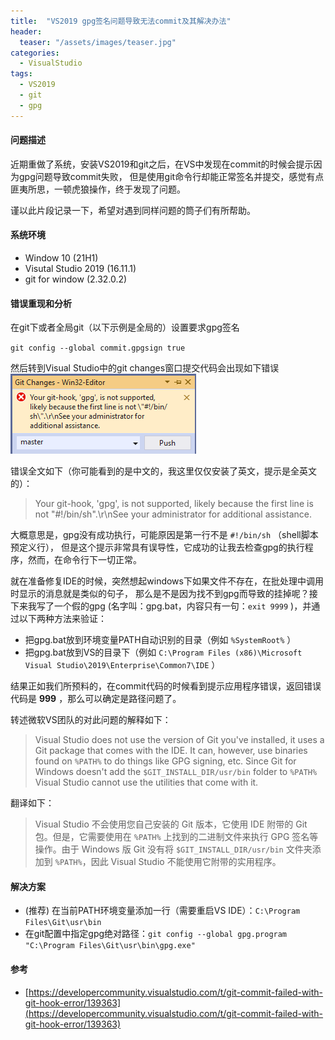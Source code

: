 ```yaml
---
title:  "VS2019 gpg签名问题导致无法commit及其解决办法"
header:
  teaser: "/assets/images/teaser.jpg"
categories:
  - VisualStudio
tags:
  - VS2019
  - git
  - gpg
---
```


#### 问题描述

近期重做了系统，安装VS2019和git之后，在VS中发现在commit的时候会提示因为gpg问题导致commit失败，
但是使用git命令行却能正常签名并提交，感觉有点匪夷所思，一顿虎狼操作，终于发现了问题。

谨以此片段记录一下，希望对遇到同样问题的筒子们有所帮助。

#### 系统环境
- Window 10 (21H1)
- Visutal Studio 2019 (16.11.1)
- git for window (2.32.0.2)

#### 错误重现和分析

在git下或者全局git（以下示例是全局的）设置要求gpg签名

`git config --global commit.gpgsign true`

然后转到Visual Studio中的git changes窗口提交代码会出现如下错误
![VS2019 gpg error](/assets/images/vs2019/gpg-error.png)

错误全文如下（你可能看到的是中文的，我这里仅仅安装了英文，提示是全英文的）：
> Your git-hook, 'gpg', is not supported, likely because the first line is not \"#!/bin/sh\".\r\nSee your administrator for additional assistance. 

大概意思是，gpg没有成功执行，可能原因是第一行不是 `#!/bin/sh` （shell脚本预定义行），
但是这个提示非常具有误导性，它成功的让我去检查gpg的执行程序，然而，在命令行下一切正常。

就在准备修复IDE的时候，突然想起windows下如果文件不存在，在批处理中调用时显示的消息就是类似的句子，
那么是不是因为找不到gpg而导致的挂掉呢？接下来我写了一个假的gpg 
(名字叫：gpg.bat，内容只有一句：`exit 9999` )，并通过以下两种方法来验证：
- 把gpg.bat放到环境变量PATH自动识别的目录（例如 `%SystemRoot%` ）
- 把gpg.bat放到VS的目录下（例如 `C:\Program Files (x86)\Microsoft Visual Studio\2019\Enterprise\Common7\IDE` ）

结果正如我们所预料的，在commit代码的时候看到提示应用程序错误，返回错误代码是 **999** ，那么可以确定是路径问题了。

转述微软VS团队的对此问题的解释如下：
> Visual Studio does not use the version of Git you've installed, it uses a Git package that comes with the IDE. It can, however, use binaries found on `%PATH%` to do things like GPG signing, etc. Since Git for Windows doesn't add the `$GIT_INSTALL_DIR/usr/bin` folder to `%PATH%` Visual Studio cannot use the utilities that come with it.

翻译如下：
> Visual Studio 不会使用您自己安装的 Git 版本，它使用 IDE 附带的 Git 包。但是，它需要使用在 `%PATH%` 上找到的二进制文件来执行 GPG 签名等操作。由于 Windows 版 Git 没有将 `$GIT_INSTALL_DIR/usr/bin` 文件夹添加到 `%PATH%`，因此 Visual Studio 不能使用它附带的实用程序。

#### 解决方案

- (推荐) 在当前PATH环境变量添加一行（需要重启VS IDE）：`C:\Program Files\Git\usr\bin`
- 在git配置中指定gpg绝对路径：`git config --global gpg.program "C:\Program Files\Git\usr\bin\gpg.exe"`

#### 参考
- [https://developercommunity.visualstudio.com/t/git-commit-failed-with-git-hook-error/139363](https://developercommunity.visualstudio.com/t/git-commit-failed-with-git-hook-error/139363)
